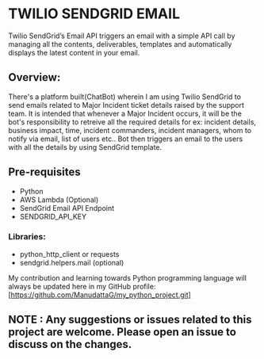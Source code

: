 # TWILIO SENDGRID EMAIL

Twilio SendGrid’s Email API triggers an email with a simple API call by managing all the contents, deliverables, templates and automatically displays the latest content in your email.

## Overview:
There's a platform built(ChatBot) wherein I am using Twilio SendGrid to send emails related to Major Incident ticket details raised by the support team. It is intended that whenever a Major Incident occurs, it will be the bot's responsibility to retreive all the required details for ex: incident details, business impact, time, incident commanders, incident managers, whom to notify via email, list of users etc.. Bot then triggers an email to the users with all the details by using SendGrid template.

## Pre-requisites

* Python
* AWS Lambda (Optional)
* SendGrid Email API Endpoint
* SENDGRID_API_KEY
  
### Libraries:
* python_http_client or requests
* sendgrid.helpers.mail (optional)

My contribution and learning towards Python programming language will always be updated here in my GitHub profile: [https://github.com/ManudattaG/my_python_project.git]

## NOTE : Any suggestions or issues related to this project are welcome. Please open an issue to discuss on the changes.
